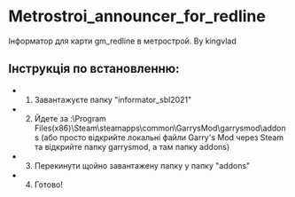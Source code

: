 # Metrostroi_announcer_for_redline
Інформатор для карти gm_redline в метрострой. By kingvlad

## Інструкція по встановленню:
- 1. Завантажуєте папку "informator_sbl2021"
- 2. Йдете за :\Program Files\(x86)\Steam\steamapps\common\GarrysMod\garrysmod\addons (або просто відкрийте локальні файли Garry's Mod через Steam та відкрийте папку garrysmod, а там папку addons)
- 3. Перекинути щойно завантажену папку у папку "addons"
- 4. Готово! 
